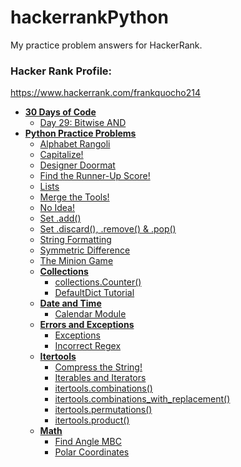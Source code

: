 # hackerrankPython

My practice problem answers for HackerRank.

### Hacker Rank Profile:

https://www.hackerrank.com/frankquocho214

- **[30 Days of Code](30-Days-of-Code)**
  * [Day 29: Bitwise AND](30-Days-of-Code/day-29-bitwise-and)
- **[Python Practice Problems](Practice-Problems)**
  * [Alphabet Rangoli](Practice-Problems/alphabet-rangoli)
  * [Capitalize!](Practice-Problems/capitalize)
  * [Designer Doormat](Practice-Problems/designer-doormat)
  * [Find the Runner-Up Score!](Practice-Problems/find-the-runner-up-score)
  * [Lists](Practice-Problems/lists)
  * [Merge the Tools!](Practice-Problems/merge-the-tools)
  * [No Idea!](Practice-Problems/no-idea)
  * [Set .add()](Practice-Problems/set-add)
  * [Set .discard(), .remove() & .pop()](Practice-Problems/set-discard-remove-pop)
  * [String Formatting](Practice-Problems/string-formatting)
  * [Symmetric Difference](Practice-Problems/symmetric-difference)
  * [The Minion Game](Practice-Problems/the-minion-game)
  - **[Collections](python/collections)**
      * [collections.Counter()](python/collections/counter)
      * [DefaultDict Tutorial](python/collections/defaultdict)
  - **[Date and Time](python/day-time)**
      * [Calendar Module](python/day-time/calendar-module)
  - **[Errors and Exceptions](python/errors-and-exceptions)**
      * [Exceptions](python/errors-and-exceptions/exceptions)
      * [Incorrect Regex](python/errors-and-exceptions/incorrect-regex)
  - **[Itertools](python/itertools)**
      * [Compress the String!](python/itertools/compress-the-string)
      * [Iterables and Iterators](python/itertools/iterables-and-iterators)
      * [itertools.combinations()](python/itertools/combinations)
      * [itertools.combinations_with_replacement()](python/itertools/combinations/with-replacement)
      * [itertools.permutations()](python/itertools/permutations)
      * [itertools.product()](python/itertools/product)
  - **[Math](python/math)**
      * [Find Angle MBC](python/math/find-angle-mbc)
      * [Polar Coordinates](python/math/polar-coordinates)
